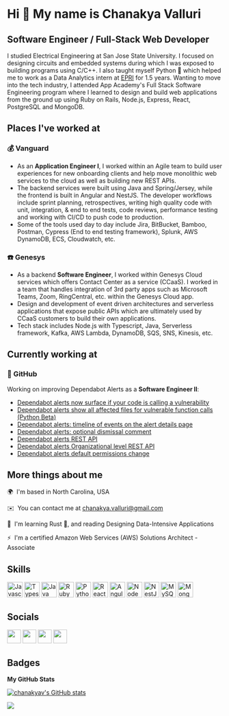 Hi 👋 My name is Chanakya Valluri
=================================

Software Engineer / Full-Stack Web Developer
--------------------------------------------

I studied Electrical Engineering at San Jose State University. I focused on designing circuits and embedded systems during which I was exposed to building programs using C/C++. I also taught myself Python 🐍 which helped me to work as a Data Analytics intern at [EPRI](https://www.epri.com/) for 1.5 years. Wanting to move into the tech industry, I attended App Academy's Full Stack Software Engineering program where I learned to design and build web applications from the ground up using Ruby on Rails, Node.js, Express, React, PostgreSQL and MongoDB. 

## Places I've worked at 

### 💰 Vanguard
- As an **Application Engineer I**, I worked within an Agile team to build user experiences for new onboarding clients and help move monolithic web services to the cloud as well as building new REST APIs. 
- The backend services were built using Java and Spring/Jersey, while the frontend is built in Angular and NestJS. The developer workflows include sprint planning, retrospectives, writing high quality code with unit, integration, & end to end tests, code reviews, performance testing and working with CI/CD to push code to production. 
- Some of the tools used day to day include Jira, BitBucket, Bamboo, Postman, Cypress (End to end testing framework), Splunk, AWS DynamoDB, ECS, Cloudwatch, etc. 

### ☎️ Genesys
- As a backend **Software Engineer**, I worked within Genesys Cloud services which offers Contact Center as a service (CCaaS). I worked in a team that handles integration of 3rd party apps such as Microsoft Teams, Zoom, RingCentral, etc. within the Genesys Cloud app.
- Design and development of event driven architectures and serverless applications that expose public APIs which are ultimately used by CCaaS customers to build their own applications.
- Tech stack includes Node.js with Typescript, Java, Serverless framework, Kafka, AWS Lambda, DynamoDB, SQS, SNS, Kinesis, etc. 

## Currently working at 

### 🥳 GitHub
Working on improving Dependabot Alerts as a **Software Engineer II**:
- [Dependabot alerts now surface if your code is calling a vulnerability](https://github.blog/2022-04-14-dependabot-alerts-now-surface-if-code-is-calling-vulnerability/)
- [Dependabot alerts show all affected files for vulnerable function calls (Python Beta)](https://github.blog/changelog/2022-05-16-dependabot-alerts-show-all-affected-files-for-vulnerable-function-calls-python-beta/)
- [Dependabot alerts: timeline of events on the alert details page](https://github.blog/changelog/2022-07-28-dependabot-alerts-timeline-of-events-on-the-alert-details-page/)
- [Dependabot alerts: optional dismissal comment](https://github.blog/changelog/2022-08-22-dependabot-alerts-optional-dismissal-comment-2/)
- [Dependabot alerts REST API](https://github.blog/changelog/2022-09-22-dependabot-alerts-rest-api-is-now-available-in-public-beta/)
- [Dependabot alerts Organizational level REST API](https://github.blog/changelog/2022-10-18-dependabot-alerts-organizational-level-rest-api/)
- [Dependabot alerts default permissions change](https://github.blog/changelog/2023-02-07-dependabot-alerts-default-permissions-change/)

## More things about me
🌍  I'm based in North Carolina, USA

✉️  You can contact me at [chanakya.valluri@gmail.com](mailto:chanakya.valluri@gmail.com)

🧠  I'm learning Rust 🦀, and reading Designing Data-Intensive Applications

⚡  I'm a certified Amazon Web Services (AWS) Solutions Architect - Associate

## Skills
<p align="left">
                                <a href="https://developer.mozilla.org/en-US/docs/Web/JavaScript" target="_blank" rel="noreferrer"><img src="https://raw.githubusercontent.com/danielcranney/readme-generator/main/public/icons/skills/javascript-colored.svg" width="36" height="36" alt="Javascript" /></a>
                                <a href="https://www.typescriptlang.org/" target="_blank" rel="noreferrer"><img src="https://raw.githubusercontent.com/danielcranney/readme-generator/main/public/icons/skills/typescript-colored.svg" width="36" height="36" alt="Typescript" /></a>
                                <a href="https://www.oracle.com/java/" target="_blank" rel="noreferrer"><img src="https://raw.githubusercontent.com/danielcranney/readme-generator/main/public/icons/skills/java-colored.svg" width="36" height="36" alt="Java" /></a>
                                <a href="https://www.ruby-lang.org/en/" target="_blank" rel="noreferrer"><img src="https://raw.githubusercontent.com/danielcranney/readme-generator/main/public/icons/skills/ruby-colored.svg" width="36" height="36" alt="Ruby" /></a>
                                <a href="https://www.python.org/" target="_blank" rel="noreferrer"><img src="https://raw.githubusercontent.com/danielcranney/readme-generator/main/public/icons/skills/python-colored.svg" width="36" height="36" alt="Python" /></a>
                                <a href="https://reactjs.org/" target="_blank" rel="noreferrer"><img src="https://raw.githubusercontent.com/danielcranney/readme-generator/main/public/icons/skills/react-colored.svg" width="36" height="36" alt="React" /></a>
                                <a href="https://angular.io/" target="_blank" rel="noreferrer"><img src="https://raw.githubusercontent.com/danielcranney/readme-generator/main/public/icons/skills/angularjs-colored.svg" width="36" height="36" alt="Angular" /></a>
                                <a href="https://nodejs.org/en/" target="_blank" rel="noreferrer"><img src="https://raw.githubusercontent.com/danielcranney/readme-generator/main/public/icons/skills/nodejs-colored.svg" width="36" height="36" alt="NodeJS" /></a>
                                <a href="https://docs.nestjs.com/" target="_blank" rel="noreferrer"><img src="https://raw.githubusercontent.com/danielcranney/readme-generator/main/public/icons/skills/nestjs-colored.svg" width="36" height="36" alt="NestJS" /></a>
                                <a href="https://www.mysql.com/" target="_blank" rel="noreferrer"><img src="https://raw.githubusercontent.com/danielcranney/readme-generator/main/public/icons/skills/mysql-colored.svg" width="36" height="36" alt="MySQL" /></a>
                                <a href="https://www.mongodb.com/" target="_blank" rel="noreferrer"><img src="https://raw.githubusercontent.com/danielcranney/readme-generator/main/public/icons/skills/mongodb-colored.svg" width="36" height="36" alt="MongoDB" /></a>
</p>
                    
## Socials       
<p align="left">
      <a href="https://www.github.com/chanakyav" target="_blank" rel="noreferrer"><img src="https://raw.githubusercontent.com/danielcranney/readme-generator/main/public/icons/socials/github.svg" width="32" height="32" /></a>
      <a href="http://www.instagram.com/damaged.lens" target="_blank" rel="noreferrer"><img src="https://raw.githubusercontent.com/danielcranney/readme-generator/main/public/icons/socials/instagram.svg" width="32" height="32" /></a>
      <a href="https://www.linkedin.com/in/chanakya-valluri-91250739" target="_blank" rel="noreferrer"><img src="https://raw.githubusercontent.com/danielcranney/readme-generator/main/public/icons/socials/linkedin.svg" width="32" height="32" /></a>
      <a href="https://www.twitter.com/ChanakyaValluri" target="_blank" rel="noreferrer"><img src="https://raw.githubusercontent.com/danielcranney/readme-generator/main/public/icons/socials/twitter.svg" width="32" height="32" /></a></p>
      
## Badges
<b>My GitHub Stats</b>

<a href="http://www.github.com/chanakyav">
<img src="https://github-readme-stats.vercel.app/api?username=chanakyav&show_icons=true&hide=&count_private=true&title_color=0891b2&text_color=ffffff&icon_color=0891b2&bg_color=1c1917&hide_border=true&show_icons=true" alt="chanakyav's GitHub stats" /></a
<br>
  
<a href="http://www.github.com/chanakyav"><img src="https://github-readme-streak-stats.herokuapp.com/?user=chanakyav&stroke=ffffff&background=1c1917&ring=0891b2&fire=0891b2&currStreakNum=ffffff&currStreakLabel=0891b2&sideNums=ffffff&sideLabels=ffffff&dates=ffffff&hide_border=true" /></a>
